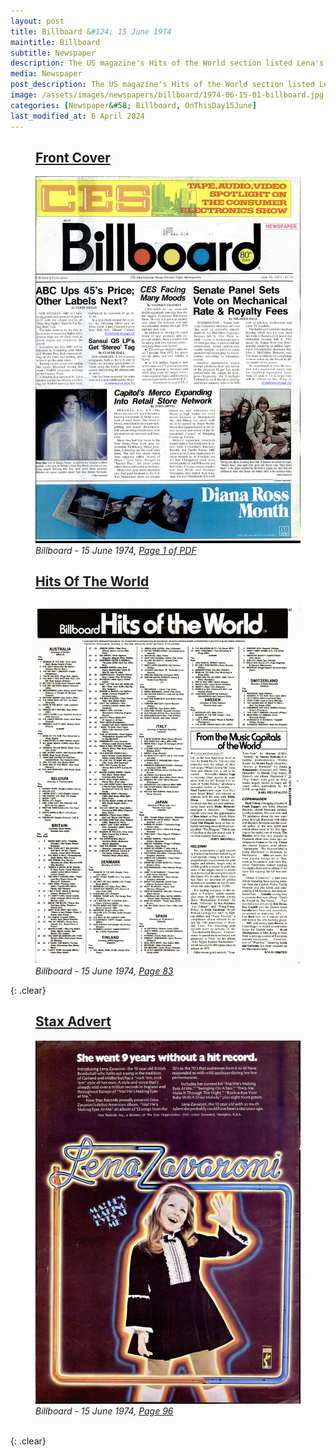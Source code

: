 ```yaml
---
layout: post
title: Billboard &#124; 15 June 1974
maintitle: Billboard
subtitle: Newspaper
description: The US magazine's Hits of the World section listed Lena's single Personality as moving up the charts from no. 50 to no. 33. Plus a full page advert for the Stax release of Lena Zavaroni's LP Ma! (He's Making Eyes at me).
media: Newspaper
post_description: The US magazine's Hits of the World section listed Lena's single Personality as moving up the charts from no. 50 to no. 33. Plus a full page advert for the Stax release of Lena Zavaroni's LP Ma! (He's Making Eyes at me).
image: /assets/images/newspapers/billboard/1974-06-15-01-billboard.jpg
categories: [Newspaper&#58; Billboard, OnThisDay15June]
last_modified_at: 6 April 2024
---
```


<figure class="fig1">
<h2 id="infobox1"><a href="#infobox1">Front Cover</a></h2>
<a href="/assets/images/newspapers/billboard/1974-06-15-01-billboard.jpg"><img src="/assets/images/newspapers/billboard/1974-06-15-01-billboard.jpg" class="full-width zoom-in"></a>
<cite>Billboard - 15 June 1974, <a class="external-link" href="https://www.worldradiohistory.com/Archive-All-Music/Billboard/70s/1974/Billboard%201974-06-15.pdf">Page 1 of PDF</a></cite>
</figure>

<figure class="fig2">
<h2 id="infobox2"><a href="#infobox2">Hits Of The World</a></h2>
<a href="/assets/images/newspapers/billboard/1974-06-15-83-billboard.png"><img src="/assets/images/newspapers/billboard/1974-06-15-83-billboard.png" class="full-width zoom-in"></a>
<cite>Billboard - 15 June 1974, <a class="external-link" href="https://www.worldradiohistory.com/Archive-All-Music/Billboard/70s/1974/Billboard%201974-06-15.pdf#page=83">Page 83</a></cite>
</figure>

{: .clear}

<figure class="fig1">
<h2 id="infobox3"><a href="#infobox3">Stax Advert</a></h2>
<a href="/assets/images/newspapers/billboard/1974-06-15-96-billboard.jpg"><img src="/assets/images/newspapers/billboard/1974-06-15-96-billboard.jpg" class="full-width zoom-in"></a>
<cite>Billboard - 15 June 1974, <a class="external-link" href="https://www.worldradiohistory.com/Archive-All-Music/Billboard/70s/1974/Billboard%201974-06-15.pdf#page=96">Page 96</a></cite>
</figure>

<br />{: .clear}

